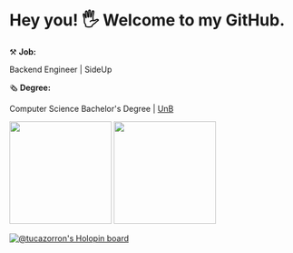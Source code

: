 # Hey you! 🖐️ Welcome to my GitHub.

⚒️ **Job:**

Backend Engineer | SideUp

🗞️ **Degree:**

Computer Science Bachelor's Degree | [UnB](https://www.unb.br)

<div>
  <img height="180em" src="https://github-readme-stats.vercel.app/api?username=tucazorron&theme=dark&show_icons=true"/>
  <img height="180em" src="https://github-readme-stats.vercel.app/api/top-langs/?username=tucazorron&layout=compact&langs_count=6&theme=dark"/>
</div>

[![@tucazorron's Holopin board](https://holopin.io/api/user/board?user=tucazorron)](https://holopin.io/@tucazorron)
